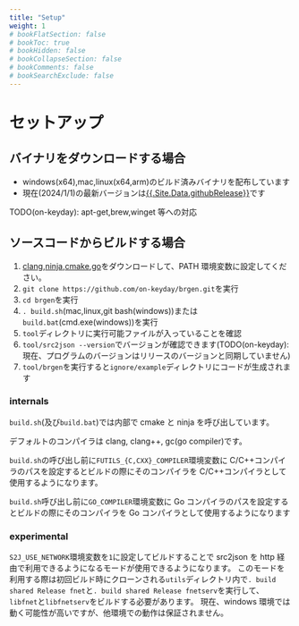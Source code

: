 ```yaml
---
title: "Setup"
weight: 1
# bookFlatSection: false
# bookToc: true
# bookHidden: false
# bookCollapseSection: false
# bookComments: false
# bookSearchExclude: false
---
```


# セットアップ

## バイナリをダウンロードする場合

- windows(x64),mac,linux(x64,arm)のビルド済みバイナリを配布しています
- 現在(2024/1/1)の最新バージョンは[{{.Site.Data.githubRelease}}](https://github.com/on-keyday/brgen/releases/tag/{{.Site.Data.githubRelease}})です

TODO(on-keyday): apt-get,brew,winget 等への対応

## ソースコードからビルドする場合

1. [clang](https://releases.llvm.org/download.html),[ninja](https://github.com/ninja-build/ninja/releases),[cmake](https://cmake.org/download/),[go](https://go.dev/dl/)をダウンロードして、PATH 環境変数に設定してください。
2. `git clone https://github.com/on-keyday/brgen.git`を実行
3. `cd brgen`を実行
4. `. build.sh`(mac,linux,git bash(windows))または`build.bat`(cmd.exe(windows))を実行
5. `tool`ディレクトリに実行可能ファイルが入っていることを確認
6. `tool/src2json --version`でバージョンが確認できます(TODO(on-keyday):現在、プログラムのバージョンはリリースのバージョンと同期していません)
7. `tool/brgen`を実行すると`ignore/example`ディレクトリにコードが生成されます

### internals

`build.sh`(及び`build.bat`)では内部で cmake と ninja を呼び出しています。

デフォルトのコンパイラは clang, clang++, gc(go compiler)です。

`build.sh`の呼び出し前に`FUTILS_{C,CXX}_COMPILER`環境変数に C/C++コンパイラのパスを設定するとビルドの際にそのコンパイラを C/C++コンパイラとして使用するようになります。

`build.sh`呼び出し前に`GO_COMPILER`環境変数に Go コンパイラのパスを設定するとビルドの際にそのコンパイラを Go コンパイラとして使用するようになります

### experimental

`S2J_USE_NETWORK`環境変数を`1`に設定してビルドすることで src2json を http 経由で利用できるようになるモードが使用できるようになります。
このモードを利用する際は初回ビルド時にクローンされる`utils`ディレクトリ内で`. build shared Release fnet`と`. build shared Release fnetserv`を実行して、`libfnet`と`libfnetserv`をビルドする必要があります。
現在、windows 環境では動く可能性が高いですが、他環境での動作は保証されません。
